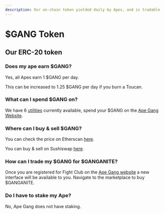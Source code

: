 ```yaml
---
description: Our on-chain token yielded daily by Apes, and is tradable for Ethereum
---
```


# $GANG Token

## Our ERC-20 token

### Does my ape earn $GANG?

Yes, all Apes earn 1 $GANG per day.

This can be increased to 1.25 $GANG per day if you burn a Toucan.

### What can I spend $GANG on?

We have 6 [utilities](utilities.md) currently available, spend your $GANG on the [Ape Gang Website](https://apegang.art/utilities).

### Where can I buy & sell $GANG?

You can check the price on Etherscan [here](https://etherscan.io/dex/sushiswap/0xaad85cb5e0d48ff9fc6e64db64315864ef2a1ca7).

You can buy & sell on Sushiswap [here](https://app.sushi.com/swap?inputCurrency=0xB73758FE1dc58Ac2A255a2950a3Fdd84DA656b84\&outputCurrency=ETH\&chainId=1).

### How can I trade my $GANG for $GANGANITE?

Once you are registered for Fight Club on the [Ape Gang website](https://apegang.art/) a new interface will be available to you. Navigate to the marketplace to buy $GANGANITE.

### Do I have to stake my Ape?

No, Ape Gang does not have staking.
